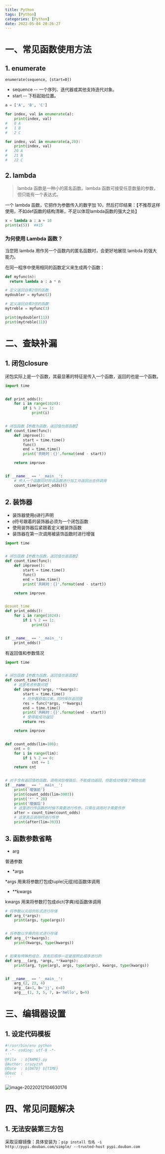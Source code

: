 ```yaml
---
title: Python
tags: [Python]
categories: [Python]
date: 2022-05-04 20:26:27
---
```

# 一、常见函数使用方法

## 1. enumerate

`
enumerate(sequence, [start=0])
`

- sequence -- 一个序列、迭代器或其他支持迭代对象。
- start -- 下标起始位置。

```python
a = ['A', 'B', 'C']

for index, val in enumerate(a):
    print(index, val)
# 	0 A
#	1 B
#	2 C

for index, val in enumerate(a,20):
    print(index, val)
# 	20 A
#	21 B
#	22 C
```

## 2. lambda

> lambda 函数是一种小的匿名函数。lambda 函数可接受任意数量的参数，但只能有一个表达式。

一个 lambda 函数，它把作为参数传入的数字加 10，然后打印结果：【不推荐这样使用，不如def函数的结构清晰，不足以体现lambda函数的强大之处】

```python
x = lambda a : a + 10
print(x(5))  ##15
```

### 为何使用 Lambda 函数？

当您把 lambda 用作另一个函数内的匿名函数时，会更好地展现 lambda 的强大能力。

在同一程序中使用相同的函数定义来生成两个函数：

```python
def myfunc(n):
  return lambda a : a * n

# 定义返回自乘2倍的函数
mydoubler = myfunc(2)

# 定义返回自乘3倍的函数
mytreble = myfunc(3)

print(mydoubler(11)) 
print(mytreble(11))
```



# 二、查缺补漏

## 1. 闭包closure

闭包实际上是一个函数，其最显著的特征是传入一个函数，返回的也是一个函数。

```python
import time


def print_odds():
    for i in range(1024):
        if i % 2 == 1:
            print(i)


# 闭包函数【参数为函数，返回值也是函数】
def count_time(func):
    def improve():
        start = time.time()
        func()
        end = time.time()
        print('共耗时：{}'.format(end - start))

    return improve


if __name__ == '__main__':
    # 传入一个函数同时将该函数进行加工并返回出去供调用
    count_time(print_odds)()

```



## 2. 装饰器

* 装饰器使用`@`进行声明
* `@`符号跟着的装饰器必须为一个闭包函数
* 使用装饰器后紧跟着定义被装饰函数
* 装饰器在第一次调用被装饰函数时进行增强

```python
import time


# 闭包函数【参数为函数，返回值也是函数】
def count_time(func):
    def improve():
        start = time.time()
        func()
        end = time.time()
        print('共耗时：{}'.format(end - start))

    return improve


@count_time
def print_odds():
    for i in range(1024):
        if i % 2 == 1:
            print(i)


if __name__ == '__main__':
    print_odds()
```

有返回值和参数情况

```python
import time


# 闭包函数【参数为函数，返回值也是函数】
def count_time(func):
    # 这里考虑参数问题
    def improve(*args, **kwargs):
        start = time.time()
        # 将参数获取过来，同时保存返回值
        res = func(*args, **kwargs)
        end = time.time()
        print('共耗时：{}'.format(end - start))
        # 使得能成功返回
        return res

    return improve


def count_odds(lim=100):
    cnt = 0
    for i in range(lim):
        if i % 2 == 0:
            cnt += 1
    return cnt


# 对于含有返回值的函数，调用闭包增强后，不能成功返回，但是成功增强了辅助功能
if __name__ == '__main__':
    print('增强前')
    print(count_odds(lim=3003))
    print('*' * 20)
    print('增强后')
    # 这里进行传函数的时候不需要进行传参，只需在调用时才需要传参
    after = count_time(count_odds)
    # 这里真正调用时进行传参
    print(after(lim=393))
```



## 3. 函数参数省略

* arg

普通参数

* *args

*args 用来将参数打包成tuple(元组)给函数体调用

* **kwargs

kwargs 用来将参数打包成dict(字典)给函数体调用

```python
# 将参数以元组的形式进行存储
def arg_(*args):
    print(args, type(args))


# 将参数以字典的形式进行存储
def arg__(**kwargs):
    print(kwargs, type(kwargs))


# 如果有特殊的组合，其先后顺序一定是按照此顺序进行的
def arg___(arg, *args, **kwargs):
    print(arg, type(arg), args, type(args), kwargs, type(kwargs))


if __name__ == '__main__':
    arg_(2, 23, 4)
    arg__(a=3, b='jj', c=8)
    arg___(1, 3, 5, 7, a='hello', b=9)
```



# 三、编辑器设置

## 1. 设定代码模板

```python
#!/usr/bin/env python
# -*- coding: utf-8 -*-
'''
@File  : ${NAME}.py
@Author: crazyzsh
@Date  : ${DATE} ${TIME}
@Desc  : 
'''
```

![image-20220212104630176](https://raw.githubusercontent.com/crazyzsh/myImage/main/imageTest/202202121046214.png)
# 四、常见问题解决

## 1. 无法安装第三方包

采取豆瓣镜像：具体安装为：`pip install 包名 -i http://pypi.douban.com/simple/ --trusted-host pypi.douban.com`
